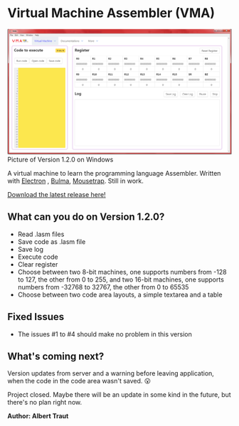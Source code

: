 # Virtual Machine Assembler (VMA)

![Example picture](https://raw.githubusercontent.com/AlTrAugsburg/virtual-machine-Assembler/master/assets/example.png)
Picture of Version 1.2.0 on Windows

A virtual machine to learn the programming language Assembler. Written with [Electron](https://electronjs.org "Electron homepage") , [Bulma](https://bulma.io), [Mousetrap](https://github.com/ccampbell/mousetrap). Still in work.

[Download the latest release here!](https://github.com/AlTrAugsburg/virtual-machine-Assembler/releases)

## What can you do on Version 1.2.0?

* Read .lasm files
* Save code as .lasm file
* Save log
* Execute code
* Clear register
* Choose between two 8-bit machines, one supports numbers from -128 to 127, the other from 0 to 255, and two 16-bit machines, one supports numbers from -32768 to 32767, the other from 0 to 65535
* Choose between two code area layouts, a simple textarea and a table

## Fixed Issues

* The issues #1 to #4 should make no problem in this version

## What's coming next?

Version updates from server and a warning before leaving application, when the code in the code area wasn't saved. :open_mouth:

Project closed. Maybe there will be an update in some kind in the future, but there's no plan right now.

**Author: Albert Traut**

